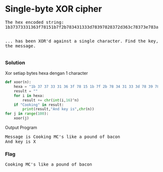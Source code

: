 <h1><b>Single-byte XOR cipher</h1></b>
<pre>
The hex encoded string:
1b37373331363f78151b7f2b783431333d78397828372d363c78373e783a393b3736

... has been XOR'd against a single character. Find the key, decrypt the message.
</pre>
</b><h3>Solution</h3></b>
<p>Xor setiap bytes hexa dengan 1 character</p>

```python
def xoor(n):
    hexa = "1b 37 37 33 31 36 3f 78 15 1b 7f 2b 78 34 31 33 3d 78 39 78 28 37 2d 36 3c 78 37 3e 78 3a 39 3b 37 36".split(" ")
    result = ""
    for i in hexa:
        result += chr(int(i,16)^n)
    if "Cooking" in result:
        print(result,"And key is",chr(n))
for j in range(100):
    xoor(j)
```
<p>Output Program</p>
<pre>
Message is Cooking MC's like a pound of bacon 
And key is X
</pre>
</b><h3>Flag</h3></b>
<pre>
Cooking MC's like a pound of bacon 
</pre>
